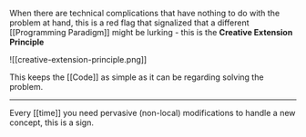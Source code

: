 When there are technical complications that have nothing to do with the problem at hand, this is a red flag that signalized that a different [[Programming Paradigm]] might be lurking - this is the **Creative Extension Principle**

![[creative-extension-principle.png]]

This keeps the [[Code]] as simple as it can be regarding solving the problem.

---

Every [[time]] you need pervasive (non-local) modifications to handle a new concept, this is a sign.
